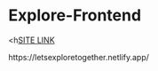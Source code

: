 # Explore-Frontend
<h<a href="https://letsexploretogether.netlify.app/">SITE LINK</a></h>
<p>https://letsexploretogether.netlify.app/</p>
